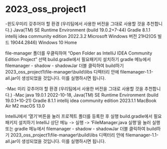 # 2023_oss_project1

-윈도우미리 갖추어야 할 환경 (우리팀에서 사용한 버전을 그대로 사용할 것을 추천합니다.)
Java(TM) SE Runtime Environment (build 19.0.2+7-44)
Gradle 8.1.1
intellij idea community edition 2022.3.2
Microsoft Windows 버전 21H2(OS 빌드 19044.2846) Windows 10 Home

file-manager 폴더를 우클릭하여 “Open Folder as IntelliJ IDEA Community Edition Project” 선택
build.gradle에서 필요패키지 설치하기
gradle 메뉴에서 filemanager - shadow - shadowJar 더블 클릭하여 build하기
2023_oss_project1\file-manager\build\libs 디렉터리 안에 filemanager-1.1-all.jar이 생성되었을 것입니다. 이를 실행하시면 됩니다.


-Mac 미리 갖추어야 할 환경 (우리팀에서 사용한 버전을 그대로 사용할 것을 추천합니다.)
-Mac
java 19.0.1 2022-10-18, Java(TM) SE Runtime Environment (build 19.0.1+10-21)
Gradle 8.1.1
 intellij idea community edition 2023.1.1
MacBook Air M2 macOS 13.0

IntelliJ에서 ‘열기'버튼을 눌러 프로젝트 폴더를 등록한 후 실행
build.gradle에서 필요패키지 설치하기
IntelliJ 상단 메뉴 -> 실행 -> ‘FileManager.java 실행’을 눌러 실행
또는 gradle 메뉴에서 filemanager - shadow - shadowJar 더블 클릭하여 build하기
2023_oss_project1\file-manager\build\libs 디렉터리 안에 filemanager-1.1-all.jar이 생성되었을 것입니다. 이를 실행하시면 됩니다.
